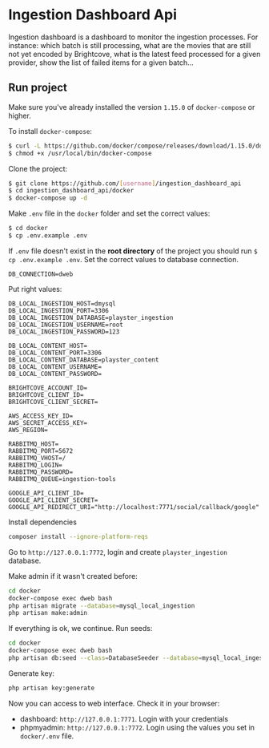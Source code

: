 # Ingestion Dashboard Api

Ingestion dashboard is a dashboard to monitor the ingestion processes. For instance: which batch is still processing, what are the movies that are still not yet encoded by Brightcove, what is the latest feed processed for a given provider, show the list of failed items for a given batch...

## Run project

Make sure you've already installed the version `1.15.0` of `docker-compose` or higher.

To install `docker-compose`:
```bash
$ curl -L https://github.com/docker/compose/releases/download/1.15.0/docker-compose-`uname -s`-`uname -m` > /usr/local/bin/docker-compose
$ chmod +x /usr/local/bin/docker-compose
```

Clone the project:
```bash
$ git clone https://github.com/[username]/ingestion_dashboard_api 
$ cd ingestion_dashboard_api/docker
$ docker-compose up -d
```

Make `.env` file in the `docker` folder and set the correct values:
```bash
$ cd docker
$ cp .env.example .env
```

If `.env` file doesn't exist in the **root directory** of the project you should run `$ cp .env.example .env`.
Set the correct values to database connection.
```dotenv
DB_CONNECTION=dweb
```

Put right values:
```dotenv
DB_LOCAL_INGESTION_HOST=dmysql
DB_LOCAL_INGESTION_PORT=3306
DB_LOCAL_INGESTION_DATABASE=playster_ingestion
DB_LOCAL_INGESTION_USERNAME=root
DB_LOCAL_INGESTION_PASSWORD=123

DB_LOCAL_CONTENT_HOST=
DB_LOCAL_CONTENT_PORT=3306
DB_LOCAL_CONTENT_DATABASE=playster_content
DB_LOCAL_CONTENT_USERNAME=
DB_LOCAL_CONTENT_PASSWORD=

BRIGHTCOVE_ACCOUNT_ID=
BRIGHTCOVE_CLIENT_ID=
BRIGHTCOVE_CLIENT_SECRET=

AWS_ACCESS_KEY_ID=
AWS_SECRET_ACCESS_KEY=
AWS_REGION=

RABBITMQ_HOST=
RABBITMQ_PORT=5672
RABBITMQ_VHOST=/
RABBITMQ_LOGIN=
RABBITMQ_PASSWORD=
RABBITMQ_QUEUE=ingestion-tools

GOOGLE_API_CLIENT_ID=
GOOGLE_API_CLIENT_SECRET=
GOOGLE_API_REDIRECT_URI="http://localhost:7771/social/callback/google"
```

Install dependencies
```bash
composer install --ignore-platform-reqs
```

Go to `http://127.0.0.1:7772`, login and create `playster_ingestion` database.

Make admin if it wasn't created before:
```bash
cd docker
docker-compose exec dweb bash
php artisan migrate --database=mysql_local_ingestion
php artisan make:admin
```

If everything is ok, we continue.
Run seeds:
```bash
cd docker
docker-compose exec dweb bash
php artisan db:seed --class=DatabaseSeeder --database=mysql_local_ingestion
```

Generate key:
```bash
php artisan key:generate
```

Now you can access to web interface. Check it in your browser: 
- dashboard: `http://127.0.0.1:7771`. Login with your credentials
- phpmyadmin: `http://127.0.0.1:7772`. Login using the values you set in `docker/.env` file.
